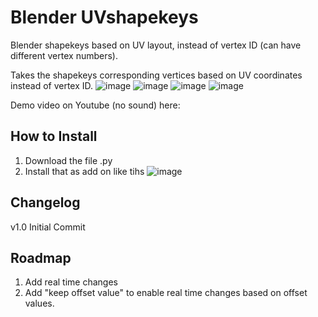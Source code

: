 # Blender UVshapekeys
Blender shapekeys based on UV layout, instead of vertex ID (can have different vertex numbers).

Takes the shapekeys corresponding vertices based on UV coordinates instead of vertex ID.
![image](https://github.com/user-attachments/assets/8b76c48e-82a8-45d7-ac8f-193a61a856ae)
![image](https://github.com/user-attachments/assets/22b048b3-239c-40c4-9190-0482e8e0fccd)
![image](https://github.com/user-attachments/assets/bc71982e-11f8-4dea-811b-537232189bbe)
![image](https://github.com/user-attachments/assets/93969e06-f795-49f2-8c58-f74a6158e15d)

Demo video on Youtube (no sound) here: 

## How to Install
1. Download the file .py
2. Install that as add on like tihs
![image](https://github.com/user-attachments/assets/bb146bf8-4a4c-4ff6-a090-d566d39b9677)


## Changelog
v1.0 Initial Commit

## Roadmap
1. Add real time changes
2. Add "keep offset value" to enable real time changes based on offset values.
